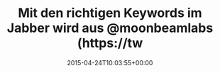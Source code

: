 ---
retweeted: false
source: <a href="http://twitter.com" rel="nofollow">Twitter Web Client</a>
entities:
  user_mentions:
  - name: Lucas Dohmen
    screen_name: moonbeamlabs
    indices:
    - '46'
    - '59'
    id_str: '28508951'
    id: '28508951'
  - name: Lucas Dohmen
    screen_name: moonbeamlabs
    indices:
    - '74'
    - '87'
    id_str: '28508951'
    id: '28508951'
  urls: []
  symbols: []
  media:
  - expanded_url: https://twitter.com/bascht/status/591543079502532608/photo/1
    indices:
    - '94'
    - '116'
    url: http://t.co/cXfNxKceWw
    media_url: http://pbs.twimg.com/media/CDWVS7LW8AAv6mU.png
    id_str: '591543078424604672'
    id: '591543078424604672'
    media_url_https: https://pbs.twimg.com/media/CDWVS7LW8AAv6mU.png
    sizes:
      thumb:
        w: '30'
        h: '30'
        resize: crop
      large:
        w: '793'
        h: '30'
        resize: fit
      medium:
        w: '793'
        h: '30'
        resize: fit
      small:
        w: '680'
        h: '26'
        resize: fit
    type: photo
    display_url: pic.twitter.com/cXfNxKceWw
  hashtags: []
display_text_range:
- '0'
- '116'
favorite_count: '1'
id_str: '591543079502532608'
truncated: false
retweet_count: '0'
id: '591543079502532608'
possibly_sensitive: false
created_at: Fri Apr 24 10:03:55 +0000 2015
favorited: false
full_text: Mit den richtigen Keywords im Jabber wird aus [@moonbeamlabs](https://twitter.com/moonbeamlabs)
  der Professor [@moonbeamlabs](https://twitter.com/moonbeamlabs) &lt;3
lang: de
extended_entities:
  media:
  - expanded_url: https://twitter.com/bascht/status/591543079502532608/photo/1
    indices:
    - '94'
    - '116'
    url: http://t.co/cXfNxKceWw
    media_url: http://pbs.twimg.com/media/CDWVS7LW8AAv6mU.png
    id_str: '591543078424604672'
    id: '591543078424604672'
    media_url_https: https://pbs.twimg.com/media/CDWVS7LW8AAv6mU.png
    sizes:
      thumb:
        w: '30'
        h: '30'
        resize: crop
      large:
        w: '793'
        h: '30'
        resize: fit
      medium:
        w: '793'
        h: '30'
        resize: fit
      small:
        w: '680'
        h: '26'
        resize: fit
    type: photo
    display_url: pic.twitter.com/cXfNxKceWw
tags:
- pesos/twitter
date: '2015-04-24T10:03:55+00:00'
src: https://twitter.com/bascht/status/591543079502532608
original_url: https://twitter.com/bascht/status/591543079502532608
type: twitter_tweet
media_url: https://img.bascht.com/twitter/pbs.twimg.com/media/CDWVS7LW8AAv6mU.png
text: Mit den richtigen Keywords im Jabber wird aus [@moonbeamlabs](https://twitter.com/moonbeamlabs)
  der Professor [@moonbeamlabs](https://twitter.com/moonbeamlabs) &lt;3
title: Mit den richtigen Keywords im Jabber wird aus @moonbeamlabs (https://tw

---